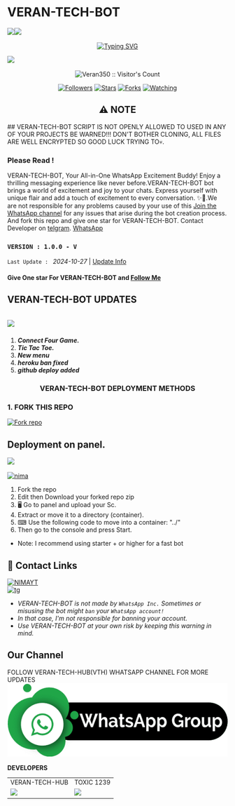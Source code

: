  # VERAN-TECH-BOT
  <a><img src='https://i.imgur.com/LyHic3i.gif'/></a><a><img src='https://i.imgur.com/LyHic3i.gif'/></a>
<p align="center">
<p align="center">
  <a href="https://git.io/typing-svg"><img src="https://readme-typing-svg.demolab.com?font=EB+Garamond&weight=800&size=28&duration=4000&pause=1000&random=false&width=435&lines=+•★⃝ VERAN+TECH+BOT★⃝•;MULTI-DEVICE+WHATSAPP+BOT;DEVELOPED+BY+VTH;RELEASED+DATE+27%2F10%2F2024." alt="Typing SVG" /></a>
 </p>
<p align="center">
 </p>
<img src="https://i.imgur.com/2sNLoaF.jpeg"/> 
<p align="center"><img src="https://profile-counter.glitch.me/{Veran350}/count.svg" alt="Veran350 :: Visitor's Count" /></p>
<p align="center">
<a href="https://github.com/Veran350?tab=followers"><img title="Followers" src="https://img.shields.io/github/followers/Veran350?color=red&style=flat-square"></a>   
<a href="https://github.com/Veran350/VERAN-TECH-BOT/stargazers"><img title="Stars" src="https://img.shields.io/github/stars/Veran350/VERAN-TECH-BOT?color=blue&style=flat-square"></a>
<a href="https://github.com/Veran350/VERAN-TECH-BOT/forks"><img title="Forks" src="https://img.shields.io/github/forks/Veran350/VERAN-TECH-BOT?color=yellow&style=flat-square"></a>
<a href="https://github.com/Veran350/VERAN-TECH-BOT/watchers"><img title="Watching" src="https://img.shields.io/github/watchers/Veran350/VERAN-TECH-BOT?label=Watchers&color=blue&style=flat-square"></a>
</p>
</a>
</div>

<h2 align="center"> ⚠️ NOTE  </h2>
## VERAN-TECH-BOT SCRIPT IS NOT OPENLY ALLOWED TO USED IN ANY OF YOUR PROJECTS BE WARNED!!! DON'T BOTHER CLONING, ALL FILES ARE WELL ENCRYPTED SO GOOD LUCK TRYING TO💀.

### Please Read !
VERAN-TECH-BOT, Your All-in-One WhatsApp Excitement Buddy! Enjoy a thrilling messaging experience like never before.VERAN-TECH-BOT bot brings a world of excitement and joy to your chats. Express yourself with unique flair and add a touch of excitement to every conversation. ✨🤖.We are not responsible for any problems caused by your use of this
[Join the WhatsApp channel](https://whatsapp.com/channel/0029VajIDgjDZ4LVnxfB1Z2s) for any issues that arise during the bot creation process.
And fork this repo and give one star for VERAN-TECH-BOT. 
Contact Developer on [telgram](https://t.me/Tickic).
[WhatsApp](https://wa.link/ybhee3)

### `VERSION : 1.0.0 - V`
 `Last Update : ` _2024-10-27_ | [Update Info](/new-update.md)

#### Give One star For VERAN-TECH-BOT and [Follow Me](https://whatsapp.com/channel/0029VajIDgjDZ4LVnxfB1Z2s) 


## VERAN-TECH-BOT UPDATES
<a><img src='https://i.imgur.com/LyHic3i.gif'/></a>
---
1. ***Connect Four Game.***
2.  ***Tic Tac Toe.***
3.  ***New menu***
4.  ***heroku ban fixed***
5.  ***github deploy added***

<h3 align="center"><b>VERAN-TECH-BOT</b> DEPLOYMENT METHODS
</h3>

### 1. FORK THIS REPO
<a
href='https://github.com/Veran350/VERAN-TECH-BOT/fork' target="_blank"><img alt='Fork repo' src='https://img.shields.io/badge/Fork This Repo-black?style=for-the-badge&logo=git&logoColor=white'/></a>


## Deployment on panel.
<a href="https://youtu.be/a9f-CYlcj5o?si=rxDi9tPnt2mCfZfT"><img src="https://img.shields.io/badge/YouTube-ff0000?style=for-the-badge&logo=youtube&logoColor=ff000000&link=https://youtu.be/a9f-CYlcj5o?si=rxDi9tPnt2mCfZfT" /><br>

 [![nima](https://img.shields.io/badge/DEPLOYONOPTLINK-430098?style=for-the-badge&logo=Discord&logoColor=white&buttcode=1n2i3m4a)](https://optiklink.com/index?template=https://github.com/darkmakerofc/VERAN-TECH-BOT)

1. Fork the repo
2. Edit then Download your forked repo zip
3. 🖥 Go to panel and upload your Sc.
4. Extract or move it to a directory (container).
5. ⌨ Use the following code to move into a container: "../"
6. Then go to the console and press Start.
   
- Note: I recommend using starter + or higher for a fast bot


## 🔗 Contact Links
[![NIMAYT](https://img.shields.io/badge/CONTACT%20OWNER%20ON%20WHATSAPP-green?style=for-the-badge&logo=whatsapp&logoColor=white)](https://wa.me/+2347082664317)</br>
[![tg](https://img.shields.io/badge/CONTACT%20OWNER%200N%20TELEGRAM-0A66C2?style=for-the-badge&logo=telegram&logoColor=white)]( https://t.me/Tickic)
</br>

- *VERAN-TECH-BOT is not made by `WhatsApp Inc.` Sometimes or misusing the bot might `ban` your `WhatsApp account!`*
- *In that case, I'm not responsible for banning your account.*
- *Use VERAN-TECH-BOT at your own risk by keeping this warning in mind.*
  

## Our Channel

FOLLOW VERAN-TECH-HUB(VTH) WHATSAPP CHANNEL FOR MORE UPDATES
[![FOLLOW WHATSAPP CHANNEL](https://raw.githubusercontent.com/Neeraj-x0/Neeraj-x0/main/photos/suddidina-join-whatsapp.png)](https://whatsapp.com/channel/0029VajIDgjDZ4LVnxfB1Z2s)
 
**DEVELOPERS**

<table>
  <tr>
    <td>VERAN-TECH-HUB</td>
    <td>TOXIC 1239</td>
  </tr>
  <tr>
    <td><a href="https://github.com/Veran350"><img src="https://i.imgur.com/o2hQQVn.jpeg" width="180"</td>
    <td><a href="https://github.com/Toxic1239"><img src="https://i.imgur.com/h56hXni.jpeg" width="180"</td>
  </tr>
</table>

